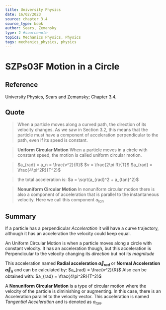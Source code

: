 ```yaml
---
title: University Physics
date: 16/02/2023
source: chapter 3.4
source_type: book 
author: Sears, Zemansky
type: 2 #sourcenote
topics: Mechanics Physics, Physics
tags: mechanics_physics, physics
---
```

# SZPs03F Motion in a Circle

## **Reference**
University Physics, Sears and Zemansky; Chapter 3.4.

## **Quote**
> When a particle moves along a curved path, the direction of its velocity changes. As we saw in Section 3.2, this means that the particle must have a component of acceleration perpendicular to the path, even if its speed is constant.

> **Uniform Circular Motion**
When a particle moves in a circle with constant speed, the motion is called uniform circular motion.

> $a_{rad} = a_n = \frac{v^2}{R}$
$v = \frac{2\pi R}{T}$
$a_{rad} = \frac{4\pi^2R}{T^2}$

> the total acceleration is:
$a = \sqrt{a_{rad}^2 + a_{tan}^2}$

> **Nonuniform Circular Motion**
In nonuniform circular motion there is also a component of acceleration that is parallel to the instantaneous velocity. Here we call this component $a_{tan}$  

## **Summary**
If a particle has a perpendicular *Acceleration* it will have a curve trajectory, although it has an acceleration the velocity could keep equal.

An Uniform Circular Motion is when a particle moves along a circle with constant velocity. It has an acceleration though, but this acceleration is Perpendicular to the velocity changing its *direction* but not its *magnitude*

This acceleration named **Radial acceleration $\vec{a}_{rad}$** or **Normal Acceleration $\vec{a}_n$** and can be calculated by: $a_{rad} = \frac{v^2}{R}$
 Also can be obtained with: $a_{rad} = \frac{4\pi^2R}{T^2}$

A **Nonuniform Circular Motion** is a type of circular motion where the velocity of the particle is diminishing or augmenting. In this case, there is an Acceleration parallel to the velocity vector. This acceleration is named *Tangential Acceleration* and is denoted as $a_{tan}$.